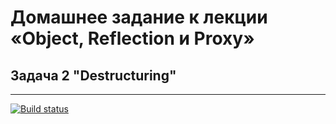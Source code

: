 # Домашнее задание к лекции «Object, Reflection и Proxy»

## Задача 2 "Destructuring"

---------------------

[![Build status](https://ci.appveyor.com/api/projects/status/nmqyk4di57lix0oe?svg=true)](https://ci.appveyor.com/project/deizee/ajs-objreflrpoxy-2)


